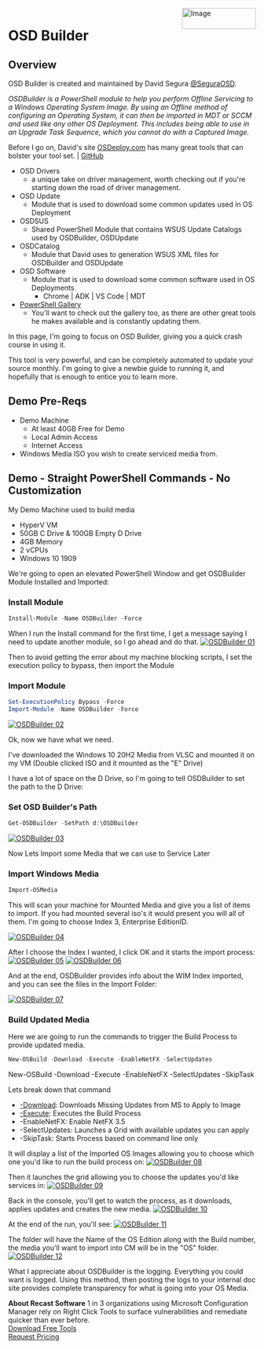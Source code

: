 <img style="float: right;" src="https://docs.recastsoftware.com/media/Recast-Logo-Dark_Horizontal_nav.png"  alt="Image" height="43" width="150">

# OSD Builder

## Overview

OSD Builder is created and maintained by David Segura [@SeguraOSD](https://twitter.com/SeguraOSD).  

*OSDBuilder is a PowerShell module to help you perform Offline Servicing to a Windows Operating System Image. By using an Offline method of configuring an Operating System, it can then be imported in MDT or SCCM and used like any other OS Deployment. This includes being able to use in an Upgrade Task Sequence, which you cannot do with a Captured Image.*

Before I go on, David's site [OSDeploy.com](https://www.osdeploy.com/) has many great tools that can bolster your tool set. | [GitHub](https://github.com/OSDeploy)

- OSD Drivers
  - a unique take on driver management, worth checking out if you're starting down the road of driver management.
- OSD Update
  - Module that is used to download some common updates used in OS Deployment
- OSDSUS
  - Shared PowerShell Module that contains WSUS Update Catalogs used by OSDBuilder, OSDUpdate
- OSDCatalog
  - Module that David uses to generation WSUS XML files for OSDBuilder and OSDUpdate
- OSD Software
  - Module that is used to download some common software used in OS Deployments
    - Chrome | ADK | VS Code | MDT
- [PowerShell Gallery](https://www.powershellgallery.com/profiles/Segura)
  - You'll want to check out the gallery too, as there are other great tools he makes available and is constantly updating them.

In this page, I'm going to focus on OSD Builder, giving you a quick crash course in using it.

This tool is very powerful, and can be completely automated to update your source monthly.  I'm going to give a newbie guide to running it, and hopefully that is enough to entice you to learn more.

## Demo Pre-Reqs

- Demo Machine
  - At least 40GB Free for Demo
  - Local Admin Access
  - Internet Access
- Windows Media ISO you wish to create serviced media from.

## Demo - Straight PowerShell Commands - No Customization

My Demo Machine used to build media
  - HyperV VM
  - 50GB C Drive & 100GB Empty D Drive 
  - 4GB Memory
  - 2 vCPUs
  - Windows 10 1909

We're going to open an elevated PowerShell Window and get OSDBuilder Module Installed and Imported:

### Install Module

```PowerShell
Install-Module -Name OSDBuilder -Force
```

When I run the Install command for the first time, I get a message saying I need to update another module, so I go ahead and do that.
[![OSDBuilder 01](media/OSDBuilder01.png)](media/OSDBuilder01.png)

Then to avoid getting the error about my machine blocking scripts, I set the execution policy to bypass, then import the Module

### Import Module

```PowerShell
Set-ExecutionPolicy Bypass -Force
Import-Module -Name OSDBuilder -Force
```

[![OSDBuilder 02](media/OSDBuilder02.png)](media/OSDBuilder02.png)

Ok, now we have what we need.

I've downloaded the Windows 10 20H2 Media from VLSC and mounted it on my VM (Double clicked ISO and it mounted as the "E" Drive)

I have a lot of space on the D Drive, so I'm going to tell OSDBuilder to set the path to the D Drive:

### Set OSD Builder's Path

```PowerShell
Get-OSDBuilder -SetPath d:\OSDBuilder
```

[![OSDBuilder 03](media/OSDBuilder03.png)](media/OSDBuilder03.png)

Now Lets Import some Media that we can use to Service Later

### Import Windows Media

```PowerShell
Import-OSMedia
```

This will scan your machine for Mounted Media and give you a list of items to import.  If you had mounted several iso's it would present you will all of them.  I'm going to choose Index 3, Enterprise EditionID. 

[![OSDBuilder 04](media/OSDBuilder04.png)](media/OSDBuilder04.png)

After I choose the Index I wanted, I click OK and it starts the import process:
[![OSDBuilder 05](media/OSDBuilder05.png)](media/OSDBuilder05.png)
[![OSDBuilder 06](media/OSDBuilder06.png)](media/OSDBuilder06.png)

And at the end, OSDBuilder provides info about the WIM Index imported, and you can see the files in the Import Folder:

[![OSDBuilder 07](media/OSDBuilder07.png)](media/OSDBuilder07.png)

### Build Updated Media

Here we are going to run the commands to trigger the Build Process to provide updated media.

```PowerShell
New-OSBuild -Download -Execute -EnableNetFX -SelectUpdates
```
New-OSBuild -Download -Execute -EnableNetFX -SelectUpdates -SkipTask

Lets break down that command
- [-Download](https://osdbuilder.osdeploy.com/docs/osbuild/untitled-3/osbuild-download#new-osbuild-download): Downloads Missing Updates from MS to Apply to Image
- [-Execute](https://osdbuilder.osdeploy.com/docs/osbuild/untitled-3/osbuild-execute#new-osbuild-execute): Executes the Build Process
- -EnableNetFX: Enable NetFX 3.5
- -SelectUpdates: Launches a Grid with available updates you can apply
- -SkipTask: Starts Process based on command line only

It will display a list of the Imported OS Images allowing you to choose which one you'd like to run the build process on:
[![OSDBuilder 08](media/OSDBuilder08.png)](media/OSDBuilder08.png)

Then it launches the grid allowing you to choose the updates you'd like services in:
[![OSDBuilder 09](media/OSDBuilder09.png)](media/OSDBuilder09.png)

Back in the console, you'll get to watch the process, as it downloads, applies updates and creates the new media.
[![OSDBuilder 10](media/OSDBuilder10.png)](media/OSDBuilder10.png)

At the end of the run, you'll see:
[![OSDBuilder 11](media/OSDBuilder11.png)](media/OSDBuilder11.png)

The folder will have the Name of the OS Edition along with the Build number, the media you'll want to import into CM will be in the "OS" folder.
[![OSDBuilder 12](media/OSDBuilder12.png)](media/OSDBuilder12.png)

What I appreciate about OSDBuilder is the logging.  Everything you could want is logged. Using this method, then posting the logs to your internal doc site provides complete transparency for what is going into your OS Media.

**About Recast Software**
1 in 3 organizations using Microsoft Configuration Manager rely on Right Click Tools to surface vulnerabilities and remediate quicker than ever before.  
[Download Free Tools](https://www.recastsoftware.com/?utm_source=cmdocs&utm_medium=referral&utm_campaign=cmdocs#formarea)  
[Request Pricing](https://www.recastsoftware.com/pricing?utm_source=cmdocs&utm_medium=referral&utm_campaign=cmdocs)